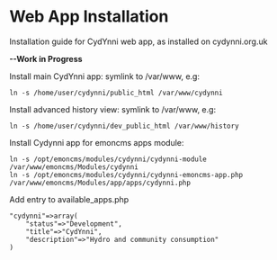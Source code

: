 # Web App Installation

Installation guide for CydYnni web app, as installed on cydynni.org.uk

**--Work in Progress**

Install main CydYnni app: symlink to /var/www, e.g:

    ln -s /home/user/cydynni/public_html /var/www/cydynni
    
Install advanced history view: symlink to /var/www, e.g:

    ln -s /home/user/cydynni/dev_public_html /var/www/history

Install Cydynni app for emoncms apps module:

    ln -s /opt/emoncms/modules/cydynni/cydynni-module /var/www/emoncms/Modules/cydynni
    ln -s /opt/emoncms/modules/cydynni/cydynni-emoncms-app.php /var/www/emoncms/Modules/app/apps/cydynni.php
    
Add entry to available_apps.php

    "cydynni"=>array(
        "status"=>"Development",
        "title"=>"CydYnni",
        "description"=>"Hydro and community consumption"
    )
